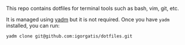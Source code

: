 This repo contains dotfiles for terminal tools such as bash, vim, git, etc.

It is managed using [yadm](https://yadm.io/) but it is not required. Once you have `yadm` installed, you can run:
```
yadm clone git@github.com:igorgatis/dotfiles.git
```

